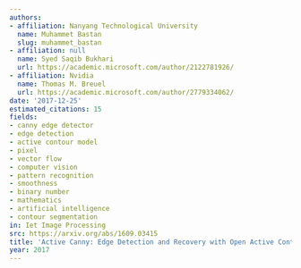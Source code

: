 ```yaml
---
authors:
- affiliation: Nanyang Technological University
  name: Muhammet Bastan
  slug: muhammet_bastan
- affiliation: null
  name: Syed Saqib Bukhari
  url: https://academic.microsoft.com/author/2122781926/
- affiliation: Nvidia
  name: Thomas M. Breuel
  url: https://academic.microsoft.com/author/2779334062/
date: '2017-12-25'
estimated_citations: 15
fields:
- canny edge detector
- edge detection
- active contour model
- pixel
- vector flow
- computer vision
- pattern recognition
- smoothness
- binary number
- mathematics
- artificial intelligence
- contour segmentation
in: Iet Image Processing
src: https://arxiv.org/abs/1609.03415
title: 'Active Canny: Edge Detection and Recovery with Open Active Contour Models'
year: 2017
---
```

